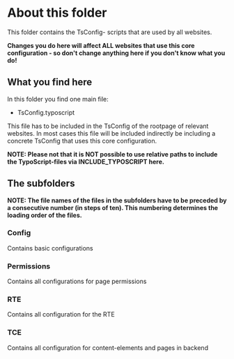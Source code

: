 # About this folder

This folder contains the TsConfig- scripts that are used by all websites.

**Changes you do here will affect ALL websites that use this core configuration - so don't change anything here if you don't know what you do!** 

## What you find here
In this folder you find one main file:
- TsConfig.typoscript

This file has to be included in the TsConfig of the rootpage of relevant websites.
In most cases this file will be included indirectly be including a concrete TsConfig that uses this core configuration.


**NOTE: Please not that it is NOT possible to use relative paths to include the TypoScript-files via INCLUDE_TYPOSCRIPT here.**

## The subfolders
**NOTE: The file names of the files in the subfolders have to be preceded by a consecutive number (in steps of ten). This numbering determines the loading order of the files.**

### Config
Contains basic configurations

### Permissions
Contains all configurations for page permissions

### RTE
Contains all configuration for the RTE

### TCE
Contains all configuration for content-elements and pages in backend